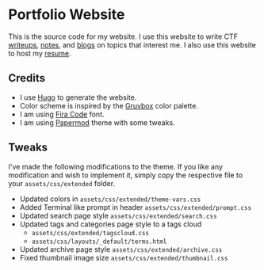 # Portfolio Website
This is the source code for my website. I use this website to write CTF [writeups](https://iasad.me/write-ups), [notes](https://notes.iasad.me), and [blogs](https://iasad.me/blogs) on topics that interest me. I also use this website to host my [resume](https://iasad.me/resume).
## Credits
* I use [Hugo](https://gohugo.io/) to generate the website.
* Color scheme is inspired by the [Gruvbox](https://github.com/morhetz/gruvbox) color palette.
* I am using [Fira Code](https://fonts.google.com/specimen/Fira+Code) font.
* I am using [Papermod](https://github.com/adityatelange/hugo-PaperMod) theme with some tweaks.

## Tweaks 
I've made the following modifications to the theme. If you like any modification and wish to implement it, simply copy the respective file to your `assets/css/extended` folder.

* Updated colors in `assets/css/extended/theme-vars.css`
* Added Terminal like prompt in header `assets/css/extended/prompt.css`
* Updated search page style `assets/css/extended/search.css`
* Updated tags and categories page style to a tags cloud
    *  `assets/css/extended/tagscloud.css`
    *  `assets/css/layouts/_default/terms.html`
* Updated archive page style `assets/css/extended/archive.css`
* Fixed thumbnail image size `assets/css/extended/thumbnail.css`